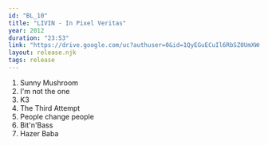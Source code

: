```yaml
---
id: "BL_10"
title: "LIVIN - In Pixel Veritas"
year: 2012
duration: "23:53"
link: "https://drive.google.com/uc?authuser=0&id=1QyEGuECuIl6RbSZ0UmXWm1rjZZpKmiIF&export=download"
layout: release.njk
tags: release
---
```


01. Sunny Mushroom
02. I'm not the one
03. K3
04. The Third Attempt
05. People change people
06. Bit'n'Bass
07. Hazer Baba
